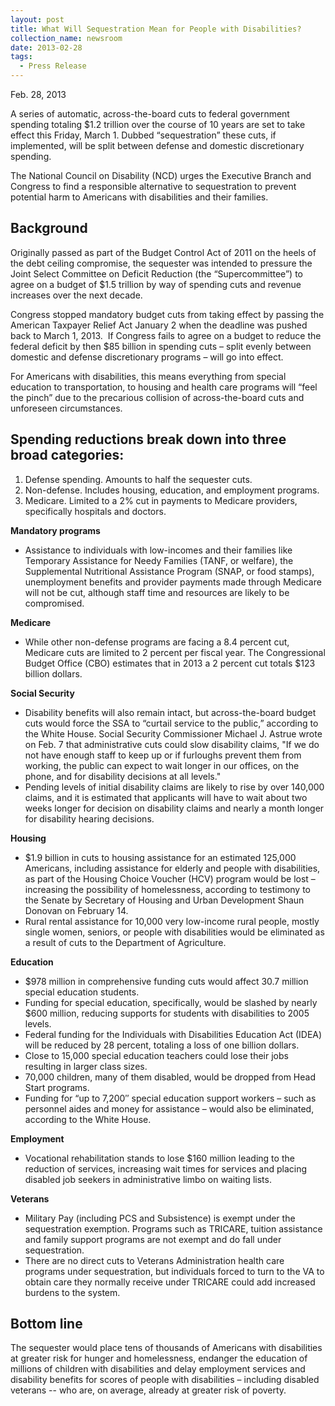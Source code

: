 ```yaml
---
layout: post
title: What Will Sequestration Mean for People with Disabilities?
collection_name: newsroom
date: 2013-02-28
tags:
  - Press Release
---
```


Feb. 28, 2013

A series of automatic, across-the-board cuts to federal government spending totaling $1.2 trillion over the course of 10 years are set to take effect this Friday, March 1. Dubbed “sequestration” these cuts, if implemented, will be split between defense and domestic discretionary spending.

The National Council on Disability (NCD) urges the Executive Branch and Congress to find a responsible alternative to sequestration to prevent potential harm to Americans with disabilities and their families.

## **Background**

Originally passed as part of the Budget Control Act of 2011 on the heels of the debt ceiling compromise, the sequester was intended to pressure the Joint Select Committee on Deficit Reduction (the “Supercommittee”) to agree on a budget of $1.5 trillion by way of spending cuts and revenue increases over the next decade.

Congress stopped mandatory budget cuts from taking effect by passing the American Taxpayer Relief Act January 2 when the deadline was pushed back to March 1, 2013.  If Congress fails to agree on a budget to reduce the federal deficit by then $85 billion in spending cuts – split evenly between domestic and defense discretionary programs – will go into effect.

For Americans with disabilities, this means everything from special education to transportation, to housing and health care programs will “feel the pinch” due to the precarious collision of across-the-board cuts and unforeseen circumstances.

## **Spending reductions break down into three broad categories:**

1. Defense spending. Amounts to half the sequester cuts.
2. Non-defense. Includes housing, education, and employment programs.
3. Medicare. Limited to a 2% cut in payments to Medicare providers, specifically hospitals and doctors.



**Mandatory programs**

- Assistance to individuals with low-incomes and their families like Temporary Assistance for Needy Families (TANF, or welfare), the Supplemental Nutritional Assistance Program (SNAP, or food stamps), unemployment benefits and provider payments made through Medicare will not be cut, although staff time and resources are likely to be compromised.

**Medicare**

- While other non-defense programs are facing a 8.4 percent cut, Medicare cuts are limited to 2 percent per fiscal year. The Congressional Budget Office (CBO) estimates that in 2013 a 2 percent cut totals $123 billion dollars.

**Social Security**

- Disability benefits will also remain intact, but across-the-board budget cuts would force the SSA to “curtail service to the public,” according to the White House. Social Security Commissioner Michael J. Astrue wrote on Feb. 7 that administrative cuts could slow disability claims, "If we do not have enough staff to keep up or if furloughs prevent them from working, the public can expect to wait longer in our offices, on the phone, and for disability decisions at all levels."
- Pending levels of initial disability claims are likely to rise by over 140,000 claims, and it is estimated that applicants will have to wait about two weeks longer for decision on disability claims and nearly a month longer for disability hearing decisions.

**Housing**

- $1.9 billion in cuts to housing assistance for an estimated 125,000 Americans, including assistance for elderly and people with disabilities, as part of the Housing Choice Voucher (HCV) program would be lost – increasing the possibility of homelessness, according to testimony to the Senate by Secretary of Housing and Urban Development Shaun Donovan on February 14.
- Rural rental assistance for 10,000 very low-income rural people, mostly single women, seniors, or people with disabilities would be eliminated as a result of cuts to the Department of Agriculture.

**Education**

- $978 million in comprehensive funding cuts would affect 30.7 million special education students.
- Funding for special education, specifically, would be slashed by nearly $600 million, reducing supports for students with disabilities to 2005 levels.
- Federal funding for the Individuals with Disabilities Education Act (IDEA) will be reduced by 28 percent, totaling a loss of one billion dollars.
- Close to 15,000 special education teachers could lose their jobs resulting in larger class sizes.
- 70,000 children, many of them disabled, would be dropped from Head Start programs.
- Funding for “up to 7,200″ special education support workers – such as personnel aides and money for assistance – would also be eliminated, according to the White House.

**Employment**

- Vocational rehabilitation stands to lose $160 million leading to the reduction of services, increasing wait times for services and placing disabled job seekers in administrative limbo on waiting lists.

**Veterans**

- Military Pay (including PCS and Subsistence) is exempt under the sequestration exemption. Programs such as TRICARE, tuition assistance and family support programs are not exempt and do fall under sequestration.
- There are no direct cuts to Veterans Administration health care programs under sequestration, but individuals forced to turn to the VA to obtain care they normally receive under TRICARE could add increased burdens to the system.

## **Bottom line**

The sequester would place tens of thousands of Americans with disabilities at greater risk for hunger and homelessness, endanger the education of millions of children with disabilities and delay employment services and disability benefits for scores of people with disabilities – including disabled veterans -- who are, on average, already at greater risk of poverty.

